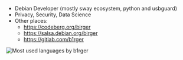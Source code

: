 - Debian Developer (mostly sway ecosystem, python and usbguard)
- Privacy, Security, Data Science
- Other places:
  - https://codeberg.org/birger
  - https://salsa.debian.org/birger
  - https://gitlab.com/b1rger


<p><img align="center" src="https://github-readme-stats.vercel.app/api/top-langs/?username=b1rger&layout=compact" alt="Most used languages by b1rger" /></p>
